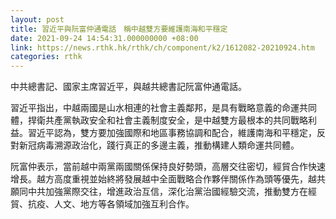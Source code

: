 ```yaml
---
layout: post
title: 習近平與阮富仲通電話　稱中越雙方要維護南海和平穩定
date: 2021-09-24 14:54:31.000000000 +08:00
link: https://news.rthk.hk/rthk/ch/component/k2/1612082-20210924.htm
categories: rthk
---
```


中共總書記、國家主席習近平，與越共總書記阮富仲通電話。

習近平指出，中越兩國是山水相連的社會主義鄰邦，是具有戰略意義的命運共同體，捍衛共產黨執政安全和社會主義制度安全，是中越雙方最根本的共同戰略利益。習近平認為，雙方要加強國際和地區事務協調和配合，維護南海和平穩定，反對新冠病毒溯源政治化，踐行真正的多邊主義，推動構建人類命運共同體。

阮富仲表示，當前越中兩黨兩國關係保持良好勢頭，高層交往密切，經貿合作快速增長。越方高度重視並始終將發展越中全面戰略合作夥伴關係作為頭等優先，越共願同中共加強黨際交往，增進政治互信，深化治黨治國經驗交流，推動雙方在經貿、抗疫、人文、地方等各領域加強互利合作。
